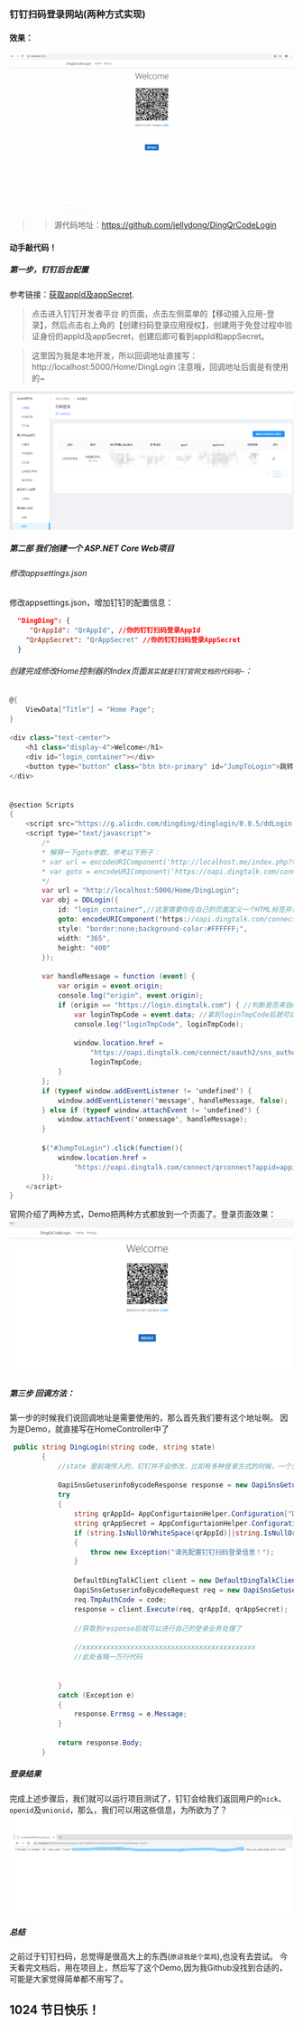 ### 钉钉扫码登录网站(两种方式实现)

#### 效果：
![效果]( /lib/DingQrCodeLogin.gif "效果")

> > 源代码地址：https://github.com/jellydong/DingQrCodeLogin
#### 动手敲代码！

##### 第一步，钉钉后台配置 
参考链接：[获取appId及appSecret](https://ding-doc.dingtalk.com/doc#/serverapi2/kymkv6 "获取appId及appSecret").
> 点击进入钉钉开发者平台 的页面，点击左侧菜单的【移动接入应用-登录】，然后点击右上角的【创建扫码登录应用授权】，创建用于免登过程中验证身份的appId及appSecret，创建后即可看到appId和appSecret。

> 这里因为我是本地开发，所以回调地址直接写：http://localhost:5000/Home/DingLogin
> 注意哦，回调地址后面是有使用的~

![钉钉后台配置]( /lib/钉钉配置.png "钉钉后台配置")

##### 第二部 我们创建一个 ASP.NET Core Web项目

###### 修改appsettings.json

修改appsettings.json，增加钉钉的配置信息：

``` json
  "DingDing": {
     "QrAppId": "QrAppId", //你的钉钉扫码登录AppId
    "QrAppSecret": "QrAppSecret" //你的钉钉扫码登录AppSecret
  }
```

###### 创建完成修改Home控制器的Index页面`其实就是钉钉官网文档的代码啦~`：

``` csharp
@{
    ViewData["Title"] = "Home Page";
}

<div class="text-center">
    <h1 class="display-4">Welcome</h1>
    <div id="login_container"></div>
    <button type="button" class="btn btn-primary" id="JumpToLogin">跳转登录</button>
</div>


@section Scripts
{
    <script src="https://g.alicdn.com/dingding/dinglogin/0.0.5/ddLogin.js"></script>
    <script type="text/javascript">
        /*
        * 解释一下goto参数，参考以下例子：
        * var url = encodeURIComponent('http://localhost.me/index.php?test=1&aa=2');
        * var goto = encodeURIComponent('https://oapi.dingtalk.com/connect/oauth2/sns_authorize?appid=appid&response_type=code&scope=snsapi_login&state=STATE&redirect_uri='+url)
        */
        var url = "http://localhost:5000/Home/DingLogin";
        var obj = DDLogin({
            id: "login_container",//这里需要你在自己的页面定义一个HTML标签并设置id，例如<div id="login_container"></div>或<span id="login_container"></span>
            goto: encodeURIComponent('https://oapi.dingtalk.com/connect/oauth2/sns_authorize?appid=appid&response_type=code&scope=snsapi_login&state=STATE&redirect_uri=' + url), //请参考注释里的方式
            style: "border:none;background-color:#FFFFFF;",
            width: "365",
            height: "400"
        });

        var handleMessage = function (event) {
            var origin = event.origin;
            console.log("origin", event.origin);
            if (origin == "https://login.dingtalk.com") { //判断是否来自ddLogin扫码事件。
                var loginTmpCode = event.data; //拿到loginTmpCode后就可以在这里构造跳转链接进行跳转了
                console.log("loginTmpCode", loginTmpCode);

                window.location.href =
                    "https://oapi.dingtalk.com/connect/oauth2/sns_authorize?appid=appid&response_type=code&scope=snsapi_login&state=STATE&redirect_uri=REDIRECT_URI&loginTmpCode=" +
                    loginTmpCode;
            }
        };
        if (typeof window.addEventListener != 'undefined') {
            window.addEventListener('message', handleMessage, false);
        } else if (typeof window.attachEvent != 'undefined') {
            window.attachEvent('onmessage', handleMessage);
        }

        $("#JumpToLogin").click(function(){
            window.location.href =
                "https://oapi.dingtalk.com/connect/qrconnect?appid=appid&response_type=code&scope=snsapi_login&state=LoginDing&redirect_uri=http://localhost:5000/Home/DingLogin";
        });
    </script>
}

```
官网介绍了两种方式，Demo把两种方式都放到一个页面了。登录页面效果：
![登录页面效果]( /lib/登录页.png "登录页面效果")

##### 第三步 回调方法：
第一步的时候我们说回调地址是需要使用的，那么首先我们要有这个地址啊。
因为是Demo，就直接写在HomeController中了
``` csharp
 public string DingLogin(string code, string state)
        {
            //state 是前端传入的，钉钉并不会修改，比如有多种登录方式的时候，一个登录方法判断登录方式可以进行不同的处理。

            OapiSnsGetuserinfoBycodeResponse response = new OapiSnsGetuserinfoBycodeResponse();
            try
            {
                string qrAppId= AppConfigurtaionHelper.Configuration["DingDing:QrAppId"];
                string qrAppSecret = AppConfigurtaionHelper.Configuration["DingDing:QrAppSecret"];
                if (string.IsNullOrWhiteSpace(qrAppId)||string.IsNullOrWhiteSpace(qrAppSecret))
                {
                    throw new Exception("请先配置钉钉扫码登录信息！");
                }

                DefaultDingTalkClient client = new DefaultDingTalkClient("https://oapi.dingtalk.com/sns/getuserinfo_bycode");
                OapiSnsGetuserinfoBycodeRequest req = new OapiSnsGetuserinfoBycodeRequest();
                req.TmpAuthCode = code;
                response = client.Execute(req, qrAppId, qrAppSecret); 

                //获取到response后就可以进行自己的登录业务处理了

                //xxxxxxxxxxxxxxxxxxxxxxxxxxxxxxxxxxxxxxxxxxx
                //此处省略一万行代码


            }
            catch (Exception e)
            {
                response.Errmsg = e.Message;
            }

            return response.Body;
        }
```
##### 登录结果
完成上述步骤后，我们就可以运行项目测试了，钉钉会给我们返回用户的`nick`、`openid`及`unionid`，那么，我们可以用这些信息，为所欲为了？
![登录结果]( /lib/登录结果.png "登录结果")


##### 总结

之前过于钉钉扫码，总觉得是很高大上的东西(`原谅我是个菜鸡`),也没有去尝试。
今天看完文档后，用在项目上，然后写了这个Demo,因为我Github没找到合适的，可能是大家觉得简单都不用写了。

## 1024 节日快乐！